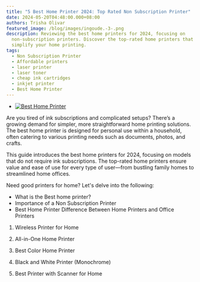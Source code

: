 ```yaml
---
title: "5 Best Home Printer 2024: Top Rated Non Subscription Printer"
date: 2024-05-20T04:48:00.000+08:00
authors: Trisha Olivar
featured_image: /blog/images/ingoude.-3-.png
description: Reviewing the best home printers for 2024, focusing on
  non-subscription printers. Discover the top-rated home printers that will
  simplify your home printing.
tags:
  - Non Subscription Printer
  - Affordable printers
  - laser printer
  - laser toner
  - cheap ink cartridges
  - inkjet printer
  - Best Home Printer
---
```

* [![Best Home Printer](/blog/images/ingoude.-3-.png "5 Best Home Printer 2024")](/blog/images/ingoude.-3-.png)

Are you tired of ink subscriptions and complicated setups? There’s a growing demand for simpler, more straightforward home printing solutions. The best home printer is designed for personal use within a household, often catering to various printing needs such as documents, photos, and crafts.

This guide introduces the best home printers for 2024, focusing on models that do not require ink subscriptions. The top-rated home printers ensure value and ease of use for every type of user—from bustling family homes to streamlined home offices.

Need good printers for home? Let's delve into the following:

* What is the Best home printer?
* Importance of a Non Subscription Printer
* Best Home Printer Difference Between Home Printers and Office Printers

1) Wireless Printer for Home

2) All-in-One Home Printer

3) Best Color Home Printer

4) Black and White Printer (Monochrome)

5) Best Printer with Scanner for Home
